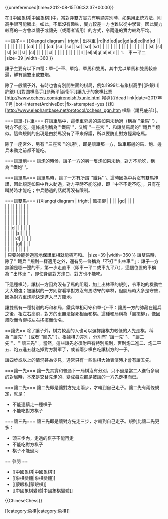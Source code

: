 {{unreferenced|time=2012-08-15T06:32:37+00:00}}

在[[中國象棋|中國象棋]]中，當對弈雙方實力有明顯差別時，如果用正統方法，則高手很可能勝出。如此，不單沒有趣味，實力較差一方也難以從中學習。因此實力較高的一方會以讓子或讓先（或兩者皆用）的方式，令兩邊的實力較為平均。

==讓子==
{{Xiangqi diagram
| tright
| 出林車
 |rd|hd|ed|ad|gd|ad|ed|hd|rd
 | | | | | | | | | 
 | |cd| | | | | |cd| 
 |sd| |sd| |sd| |sd| |sd
 | | | | | | | | | 
 | | | | | | | | | 
 |sl| |sl| |sl| |sl| |sl
 | |cl| | | | | |cl| 
 | | | | | | | | | 
 |rl| |el|al|gl|al|el|rl| 
| 1.　車一平二
|size=39
|width=360
}}


讓子主要有以下四種：單-{}-車、單炮、單馬和雙馬，其中尤以單馬和雙馬較普遍，鮮有讓雙車或雙炮。

除了一般讓子外，有時也會有別開生面的棋局，例如1999年有象棋高手[[許銀川|許銀川]]對圍棋高手[[聶衛平|聶衛平]]讓九子的象棋比賽[http://www.cchess.com/qirenqishi/xunie.html 報導]{{dead link|date=2017年11月 |bot=InternetArchiveBot |fix-attempted=yes }}和[http://www.elephantbase.net/protocol/cchess_pgn.htm 棋譜（請見底部）]。

===讓單-{}-車===
在讓車局中，這隻車旁邊的馬如果未動過（稱為'''坐馬'''），對方不能吃，這條規則稱為'''鐵馬'''，又稱'''一座宮'''，和讓雙馬局的'''鐵兵'''類似。這條規則的出現是由於馬沒有了車來保護，所以要防止對方輕易吃馬。

除了一座宮外，另有'''三座宮'''的規則，即是讓車那一方，缺車那邊的馬、炮、邊兵未動之前都不能吃。

===讓單炮===
讓炮的時候，讓子一方的另一隻炮如果未動，對方不能吃，稱為'''鐵炮'''。

===讓單馬===
讓單馬時，讓子一方有所謂'''鐵兵'''。這時因為中兵沒有雙馬掩護，因此規定如果中兵未動過，對方平時不能吃掉，即「中卒不走不吃」，只有在叫將時才能吃；中兵動過的話就再沒有限制。

===讓雙馬===
{{Xiangqi diagram
| tright
| 風擺柳
 |  |  |  |  |gd|  |  |  |  
 |  |  |  |  |  |  |  |  |  
 |  |  |  |  |  |  |  |  |  
 |  |  |  |  |  |  |  |  |  
 |  |  |  |  |  |  |  |  |  
 |  |  |el|  |  |  |  |  |  
 |  |  |  |  |sl|  |  |  |  
 |  |  |  |rd|  |  |  |  |  
 |  |  |  |  |gl|  |  |  |  
 |  |  |  |  |  |  |  |  |  
| 只要帥能夠適當地保護單相就能夠巧和。
|size=39
|width=360
}}
讓雙馬時，除了'''鐵兵'''規則一樣適用之外，還有另一條稱為「不打'''出林車'''」：讓子一方無論是哪一邊的車，第一步走直車（即車一平二或車九平八），這個位置的車稱為'''出林車'''，即使身處對方炮口，對方也不能吃。

下這種棋時，讓棋一方因為沒有了馬的阻礙，加上出林車的規則，令車炮的機動性大大增強；被讓棋的一方則常看準對方沒有馬防守的卒林，但開局時大多是守勢，因為對方車炮能快速進入己方陣地。

讓雙馬有一種特別的巧和和局，鐵兵單相可守和單-{}-車：讓馬一方的帥藏在鐵兵之後，相左右高飛，對方的車無法捉死相而和棋。這種和局稱為「風擺柳」，像因風吹而令柳枝左右搖擺而命名。

==讓先==
除了讓子外，棋力較高的人也可以選擇讓棋力較低的人先走棋，稱為'''讓先'''（或者'''饒先'''）。根據棋力差別，分別有'''讓一先'''、'''讓二先'''、'''讓三先'''。當然，這些讓先必須附帶有特別規則，否則炮二進二、炮二平五、炮五進五就吃掉對方將軍了，或者兩步棋白吃讓棋方的一子。

讓四步或以上的情況甚為少見，通常只有一些象棋大師表演時才會有讓五先。

===讓一先===
讓一先其實和普通下一局棋沒有分別，只不過是當二人進行多局的對局時，本來是交替先走的，變成每次都是被讓的一方先走棋而已。

===讓二先===
讓二先即是讓對方先走兩步，才輪到自己走子。讓二先有兩條規定，就是：
* 不能連續走一種棋子
* 不能吃對方棋子

===讓三先===
讓三先即是讓對方先走三步，才輪到自己走子。規則比讓二先更多：
* 頭三步內，走過的棋子不能再走
* 不能吃對方棋子
* 棋子不能過河

== 參閱 ==
* [[中國象棋|中國象棋]]
* [[象棋變體|象棋變體]]
* [[蒙眼棋|蒙眼棋]]
* [[中國象棋變體|中國象棋變體]]

{{ChineseChess}}

[[category:象棋|category:象棋]]
